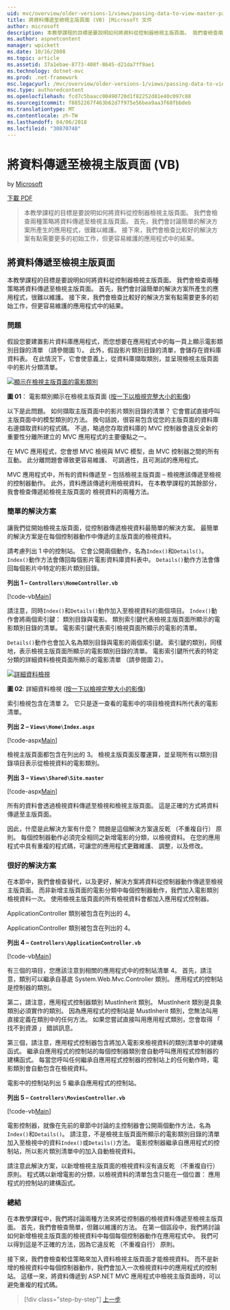 ```yaml
---
uid: mvc/overview/older-versions-1/views/passing-data-to-view-master-pages-vb
title: 將資料傳遞至檢視主版頁面 (VB) |Microsoft 文件
author: microsoft
description: 本教學課程的目標是要說明如何將資料從控制器檢視主版頁面。 我們會檢查兩種策略將資料傳遞至檢視 m...
ms.author: aspnetcontent
manager: wpickett
ms.date: 10/16/2008
ms.topic: article
ms.assetid: 37a1ebae-8773-408f-8645-d21da7ff9ae1
ms.technology: dotnet-mvc
ms.prod: .net-framework
msc.legacyurl: /mvc/overview/older-versions-1/views/passing-data-to-view-master-pages-vb
msc.type: authoredcontent
ms.openlocfilehash: fcd7c5baacc00490720d1f82252d81e40c097c88
ms.sourcegitcommit: f8852267f463b62d7f975e56bea9aa3f68fbbdeb
ms.translationtype: MT
ms.contentlocale: zh-TW
ms.lasthandoff: 04/06/2018
ms.locfileid: "30870748"
---
```

<a name="passing-data-to-view-master-pages-vb"></a>將資料傳遞至檢視主版頁面 (VB)
====================
by [Microsoft](https://github.com/microsoft)

[下載 PDF](http://download.microsoft.com/download/e/f/3/ef3f2ff6-7424-48f7-bdaa-180ef64c3490/ASPNET_MVC_Tutorial_13_VB.pdf)

> 本教學課程的目標是要說明如何將資料從控制器檢視主版頁面。 我們會檢查兩種策略將資料傳遞至檢視主版頁面。 首先，我們會討論簡單的解決方案所產生的應用程式，很難以維護。 接下來，我們會檢查比較好的解決方案有點需要更多的初始工作，但更容易維護的應用程式中的結果。


## <a name="passing-data-to-view-master-pages"></a>將資料傳遞至檢視主版頁面

本教學課程的目標是要說明如何將資料從控制器檢視主版頁面。 我們會檢查兩種策略將資料傳遞至檢視主版頁面。 首先，我們會討論簡單的解決方案所產生的應用程式，很難以維護。 接下來，我們會檢查比較好的解決方案有點需要更多的初始工作，但更容易維護的應用程式中的結果。

### <a name="the-problem"></a>問題

假設您要建置影片資料庫應用程式，而您想要在應用程式中的每一頁上顯示電影類別目錄的清單 （請參閱圖 1）。 此外，假設影片類別目錄的清單，會儲存在資料庫資料表。 在此情況下，它會使意義上，從資料庫擷取類別，並呈現檢視主版頁面中的影片分類清單。


[![顯示在檢視主版頁面的電影類別](passing-data-to-view-master-pages-vb/_static/image2.png)](passing-data-to-view-master-pages-vb/_static/image1.png)

**圖 01**： 電影類別顯示在檢視主版頁面 ([按一下以檢視完整大小的影像](passing-data-to-view-master-pages-vb/_static/image3.png))


以下是此問題。 如何擷取主版頁面中的影片類別目錄的清單？ 它會嘗試直接呼叫主版頁面中的模型類別的方法。 換句話說，很容易包含從您的主版頁面的資料庫右邊擷取資料的程式碼。 不過，略過您存取資料庫的 MVC 控制器會違反全新的重要性分離所建立的 MVC 應用程式的主要優點之一。

在 MVC 應用程式，您會想 MVC 檢視與 MVC 模型，由 MVC 控制器之間的所有互動。 此分離問題會導致更容易維護、 可調適性，且可測試的應用程式。

MVC 應用程式中，所有的資料傳遞至 – 包括檢視主版頁面 – 檢視應該傳遞至檢視的控制器動作。 此外，資料應該傳遞利用檢視資料。 在本教學課程的其餘部分，我會檢查傳遞給檢視主版頁面的 檢視資料的兩種方法。

### <a name="the-simple-solution"></a>簡單的解決方案

讓我們從開始檢視主版頁面，從控制器傳遞檢視資料最簡單的解決方案。 最簡單的解決方案是在每個控制器動作中傳遞的主版頁面的檢視資料。

請考慮列出 1 中的控制站。 它會公開兩個動作，名為`Index()`和`Details()`。 `Index()`動作方法會傳回每個影片電影資料庫資料表中。 `Details()`動作方法會傳回每個影片中特定的影片類別目錄。

**列出 1 – `Controllers\HomeController.vb`**

[!code-vb[Main](passing-data-to-view-master-pages-vb/samples/sample1.vb)]

請注意，同時`Index()`和`Details()`動作加入至檢視資料的兩個項目。 `Index()`動作會將兩個索引鍵： 類別目錄與電影。 類別索引鍵代表檢視主版頁面所顯示的電影類別目錄的清單。 電影索引鍵代表索引檢視頁面所顯示的電影的清單。

`Details()`動作也會加入名為類別目錄與電影的兩個索引鍵。 索引鍵的類別，同樣地，表示檢視主版頁面所顯示的電影類別目錄的清單。 電影索引鍵所代表的特定分類的詳細資料檢視頁面所顯示的電影清單 （請參閱圖 2）。


[![詳細資料檢視](passing-data-to-view-master-pages-vb/_static/image5.png)](passing-data-to-view-master-pages-vb/_static/image4.png)

**圖 02**: 詳細資料檢視 ([按一下以檢視完整大小的影像](passing-data-to-view-master-pages-vb/_static/image6.png))


索引檢視包含在清單 2。 它只是逐一查看的電影中的項目檢視資料所代表的電影清單。

**列出 2 – `Views\Home\Index.aspx`**

[!code-aspx[Main](passing-data-to-view-master-pages-vb/samples/sample2.aspx)]

檢視主版頁面都包含在列出的 3。 檢視主版頁面反覆運算，並呈現所有以類別目錄項目表示從檢視資料的電影類別。

**列出 3 – `Views\Shared\Site.master`**

[!code-aspx[Main](passing-data-to-view-master-pages-vb/samples/sample3.aspx)]

所有的資料會透過檢視資料傳遞至檢視和檢視主版頁面。 這是正確的方式將資料傳遞至主版頁面。

因此，什麼是此解決方案有什麼？ 問題是這個解決方案違反乾 （不重複自行） 原則。 每個控制器動作必須完全相同之新增電影的分類，以檢視資料。 在您的應用程式中具有重複的程式碼，可讓您的應用程式更難維護、 調整，以及修改。

### <a name="the-good-solution"></a>很好的解決方案

在本節中，我們會檢查替代，以及更好，解決方案將資料從控制器動作傳遞至檢視主版頁面。 而非新增主版頁面的電影分類中每個控制器動作，我們加入電影類別檢視資料一次。 使用檢視主版頁面的所有檢視資料會都加入應用程式控制器。

ApplicationController 類別被包含在列出的 4。

ApplicationController 類別被包含在列出的 4。

**列出 4 – `Controllers\ApplicationController.vb`**

[!code-vb[Main](passing-data-to-view-master-pages-vb/samples/sample4.vb)]

有三個的項目，您應該注意到相關的應用程式中的控制站清單 4。 首先，請注意，類別可以繼承自基底 System.Web.Mvc.Controller 類別。 應用程式的控制站是控制器的類別。

第二，請注意，應用程式控制器類別 MustInherit 類別。 MustInherit 類別是具象類別必須實作的類別。 因為應用程式的控制站是 MustInherit 類別，您無法叫用直接定義在類別中的任何方法。 如果您嘗試直接叫用應用程式類別，您會取得 「 找不到資源 」 錯誤訊息。

第三個，請注意，應用程式控制器包含將加入電影來檢視資料的類別清單中的建構函式。 繼承自應用程式的控制站的每個控制器類別會自動呼叫應用程式控制器的建構函式。 每當您呼叫任何繼承自應用程式控制器的控制站上的任何動作時，電影類別會自動包含在檢視資料。

電影中的控制站列出 5 繼承自應用程式的控制站。

**列出 5 – `Controllers\MoviesController.vb`**

[!code-vb[Main](passing-data-to-view-master-pages-vb/samples/sample5.vb)]

電影控制器，就像在先前的章節中討論的主控制器會公開兩個動作方法，名為`Index()`和`Details()`。 請注意，不是檢視主版頁面所顯示的電影類別目錄的清單加入至檢視中的資料`Index()`或`Details()`方法。 電影控制器繼承自應用程式的控制站，所以影片類別清單中的加入自動檢視資料。

請注意此解決方案，以新增檢視主版頁面的檢視資料沒有違反乾 （不重複自行） 原則。 程式碼以新增電影的分類，以檢視資料的清單包含只能在一個位置： 應用程式的控制站的建構函式。

### <a name="summary"></a>總結

在本教學課程中，我們將討論兩種方法來將從控制器的檢視資料傳遞至檢視主版頁面。 首先，我們會檢查簡單，但難以維護的方法。 在第一個區段中，我們將討論如何新增檢視主版頁面的檢視資料中每個每個控制器動作在應用程式中。 我們可以得到這是不正確的方法，因為它違反乾 （不重複自行） 原則。

接下來，我們會檢查較佳策略來加入資料檢視主版頁面才能檢視資料。 而不是新增的檢視資料中每個控制器動作，我們會加入一次檢視資料中的應用程式的控制站。 這樣一來，將資料傳遞到 ASP.NET MVC 應用程式中檢視主版頁面時，可以避免重複的程式碼。

> [!div class="step-by-step"]
> [上一步](creating-page-layouts-with-view-master-pages-vb.md)
